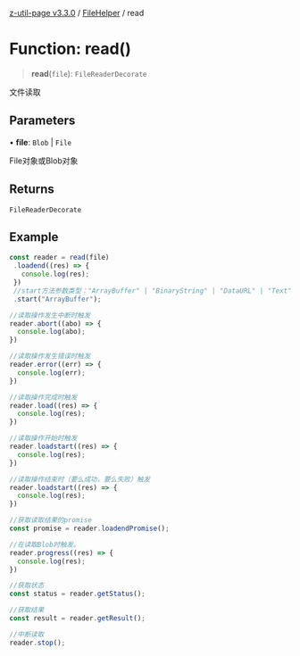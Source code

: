 [z-util-page v3.3.0](../../../index.md) / [FileHelper](../index.md) / read

# Function: read()

> **read**(`file`): `FileReaderDecorate`

文件读取

## Parameters

• **file**: `Blob` \| `File`

File对象或Blob对象

## Returns

`FileReaderDecorate`

## Example

```ts
const reader = read(file)
 .loadend((res) => {
   console.log(res);
 })
 //start方法参数类型："ArrayBuffer" | "BinaryString" | "DataURL" | "Text"
 .start("ArrayBuffer");

//读取操作发生中断时触发
reader.abort((abo) => {
  console.log(abo);
})

//读取操作发生错误时触发
reader.error((err) => {
  console.log(err);
})

//读取操作完成时触发
reader.load((res) => {
  console.log(res);
})

//读取操作开始时触发
reader.loadstart((res) => {
  console.log(res);
})

//读取操作结束时（要么成功，要么失败）触发
reader.loadstart((res) => {
  console.log(res);
})

//获取读取结果的promise
const promise = reader.loadendPromise();

//在读取Blob时触发。
reader.progress((res) => {
  console.log(res);
})

//获取状态
const status = reader.getStatus();

//获取结果
const result = reader.getResult();

//中断读取
reader.stop();
```
